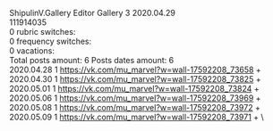 ShipulinV.Gallery	Editor Gallery 3 2020.04.29\
111914035\
0 rubric switches:\
0 frequency switches:\
0 vacations:\
Total posts amount: 6	Posts dates amount: 6\
2020.04.28 1 https://vk.com/mu_marvel?w=wall-17592208_73658 + \
2020.04.30 1 https://vk.com/mu_marvel?w=wall-17592208_73825 + \
2020.05.01 1 https://vk.com/mu_marvel?w=wall-17592208_73824 + \
2020.05.06 1 https://vk.com/mu_marvel?w=wall-17592208_73969 + \
2020.05.08 1 https://vk.com/mu_marvel?w=wall-17592208_73972 + \
2020.05.09 1 https://vk.com/mu_marvel?w=wall-17592208_73971 + \
